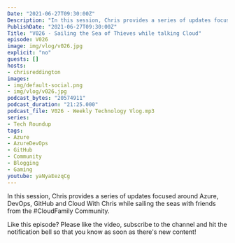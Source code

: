 ```yaml
---
Date: "2021-06-27T09:30:00Z"
Description: "In this session, Chris provides a series of updates focused around Azure, DevOps, GitHub and Cloud With Chris while sailing the seas with friends from the #CloudFamily Community. Like this episode? Please like the video, subscribe to the channel and hit the notification bell so that you know as soon as there's new content!"
PublishDate: "2021-06-27T09:30:00Z"
Title: "V026 - Sailing the Sea of Thieves while talking Cloud"
episode: V026
image: img/vlog/v026.jpg
explicit: "no"
guests: []
hosts:
- chrisreddington
images:
- img/default-social.png
- img/vlog/v026.jpg
podcast_bytes: "20574911"
podcast_duration: "21:25.000"
podcast_file: V026 - Weekly Technology Vlog.mp3
series:
- Tech Roundup
tags:
- Azure
- AzureDevOps
- GitHub
- Community
- Blogging
- Gaming
youtube: yaNyaEezqCg
---
```

In this session, Chris provides a series of updates focused around Azure, DevOps, GitHub and Cloud With Chris while sailing the seas with friends from the #CloudFamily Community.

Like this episode? Please like the video, subscribe to the channel and hit the notification bell so that you know as soon as there's new content!
